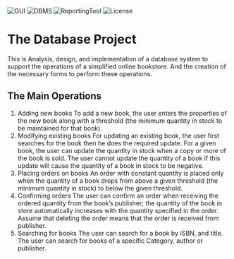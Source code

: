 ![GUI](https://img.shields.io/badge/GUI-Java%20-orange.svg)
![DBMS](https://img.shields.io/badge/Database%20Management%20System-MySQL%20-violet.svg)
![ReportingTool](https://img.shields.io/badge/Reporting%20Tool-JasperReports%20-green.svg)
![License](https://img.shields.io/badge/License-GPL&ndash;3.0%20-blue.svg)

# The Database Project
This is Analysis, design, and implementation of a database system to support the operations of a simplified online bookstore. And the creation of the necessary forms to perform these operations.

## The Main Operations
1. Adding new books
To add a new book, the user enters the properties of the new book along with a threshold (the minimum
quantity in stock to be maintained for that book).
2. Modifying existing books
For updating an existing book, the user first searches for the book then he does the required update. For a given
book, the user can update the quantity in stock when a copy or more of the book is sold. The user cannot update
the quantity of a book if this update will cause the quantity of a book in stock to be negative.
3. Placing orders on books
An order with constant quantity is placed only when the quantity of a book drops from above a given threshold
(the minimum quantity in stock) to below the given threshold.
4. Confirming orders
The user can confirm an order when receiving the ordered quantity from the book’s publisher; the quantity of
the book in store automatically increases with the quantity specified in the order. Assume that deleting the order
means that the order is received from publisher.
5. Searching for books
The user can search for a book by ISBN, and title. The user can search for books of a specific Category, author
or publisher.
